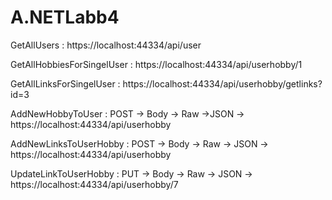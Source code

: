 # A.NETLabb4


GetAllUsers : https://localhost:44334/api/user

GetAllHobbiesForSingelUser : https://localhost:44334/api/userhobby/1

GetAllLinksForSingelUser : https://localhost:44334/api/userhobby/getlinks?id=3

AddNewHobbyToUser : 
	POST -> Body -> Raw ->JSON -> https://localhost:44334/api/userhobby

AddNewLinksToUserHobby : 
	POST -> Body -> Raw -> JSON -> https://localhost:44334/api/userhobby

UpdateLinkToUserHobby : 
	PUT -> Body -> Raw -> JSON -> https://localhost:44334/api/userhobby/7
